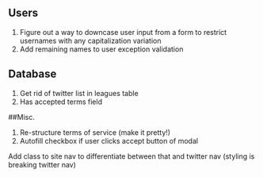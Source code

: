 ## Users
1. Figure out a way to downcase user input from a form to restrict usernames with any capitalization variation
2. Add remaining names to user exception validation


## Database
1. Get rid of twitter list in leagues table
2. Has accepted terms field

##Misc.
1. Re-structure terms of service (make it pretty!)
2. Autofill checkbox if user clicks accept button of modal


Add class to site nav to differentiate between that and twitter nav (styling is breaking twitter nav)
